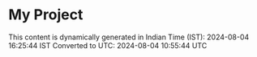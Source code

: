 # My Project

This content is dynamically generated in Indian Time (IST): 2024-08-04 16:25:44 IST
Converted to UTC: 2024-08-04 10:55:44 UTC
